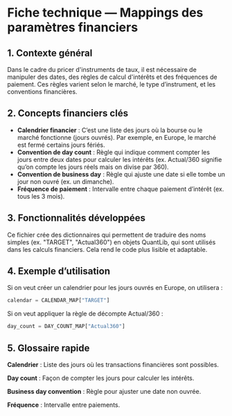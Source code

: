 # Fiche technique — Mappings des paramètres financiers

## 1. Contexte général  
Dans le cadre du pricer d'instruments de taux, il est nécessaire de manipuler des dates, des règles de calcul d'intérêts et des fréquences de paiement. Ces règles varient selon le marché, le type d’instrument, et les conventions financières.

## 2. Concepts financiers clés  
- **Calendrier financier** : C’est une liste des jours où la bourse ou le marché fonctionne (jours ouvrés). Par exemple, en Europe, le marché est fermé certains jours fériés.  
- **Convention de day count** : Règle qui indique comment compter les jours entre deux dates pour calculer les intérêts (ex. Actual/360 signifie qu’on compte les jours réels mais on divise par 360).  
- **Convention de business day** : Règle qui ajuste une date si elle tombe un jour non ouvré (ex. un dimanche).  
- **Fréquence de paiement** : Intervalle entre chaque paiement d’intérêt (ex. tous les 3 mois).

## 3. Fonctionnalités développées  
Ce fichier crée des dictionnaires qui permettent de traduire des noms simples (ex. "TARGET", "Actual360") en objets QuantLib, qui sont utilisés dans les calculs financiers. Cela rend le code plus lisible et adaptable.

## 4. Exemple d’utilisation  
Si on veut créer un calendrier pour les jours ouvrés en Europe, on utilisera :  
```python
calendar = CALENDAR_MAP["TARGET"]
```
Si on veut appliquer la règle de décompte Actual/360 :
```python
day_count = DAY_COUNT_MAP["Actual360"]
```

## 5. Glossaire rapide

**Calendrier** : Liste des jours où les transactions financières sont possibles.

**Day count** : Façon de compter les jours pour calculer les intérêts.

**Business day convention** : Règle pour ajuster une date non ouvrée.

**Fréquence** : Intervalle entre paiements.